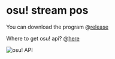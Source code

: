 # osu! stream pos

You can download the program @[release](https://github.com/kculwpvalxe/osu-stream-pos/releases)

Where to get osu! api? @[here](https://osu.ppy.sh/p/api)

![osu! API](https://github.com/kculwpvalxe/osu-stream-pos/blob/master/API.jpg?raw=true)
